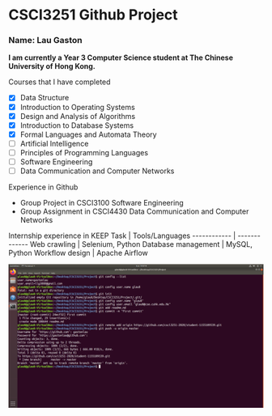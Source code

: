# CSCI3251 Github Project

### Name: Lau Gaston

**I am currently a Year 3 Computer Science student at The Chinese University of Hong Kong.**

Courses that I have completed
- [x] Data Structure
- [x] Introduction to Operating Systems
- [x] Design and Analysis of Algorithms
- [x] Introduction to Database Systems
- [x] Formal Languages and Automata Theory
- [ ] Artificial Intelligence
- [ ] Principles of Programming Languages
- [ ] Software Engineering
- [ ] Data Communication and Computer Networks

Experience in Github
* Group Project in CSCI3100 Software Engineering
* Group Assignment in CSCI4430 Data Communication and Computer Networks

Internship experience in KEEP
Task | Tools/Languages
------------ | -------------
Web crawling | Selenium, Python
Database management | MySQL, Python
Workflow design | Apache Airflow

![Screenshot](screenshot.png)
